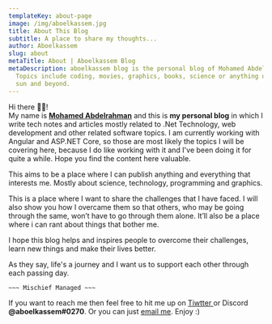 ```yaml
---
templateKey: about-page
image: /img/aboelkassem.jpg
title: About This Blog
subtitle: A place to share my thoughts...
author: Aboelkassem
slug: about
metaTitle: About | Aboelkassem Blog
metaDescription: aboelkassem blog is the personal blog of Mohamed Abdelrahman.
  Topics include coding, movies, graphics, books, science or anything under the
  sun and beyond.
---
```

Hi there <!--StartFragment-->👋🏻<!--EndFragment-->! \
My name is **[Mohamed Abdelrahman](https://www.aboelkassem.me)** and this is **my personal blog** in which I write tech notes and articles mostly related to .Net Technology, web development and other related software topics. I am currently working with Angular and ASP.NET Core, so those are most likely the topics I will be covering here, because I do like working with it and I've been doing it for quite a while. Hope you find the content here valuable.

This aims to be a place where I can publish anything and everything that interests me. Mostly about science, technology, programming and graphics.

This is a place where I want to share the challenges that I have faced. I will also show you how I overcame them so that others, who may be going through the same, won’t have to go through them alone. It’ll also be a place where i can rant about things that bother me.

I hope this blog helps and inspires people to overcome their challenges, learn new things and make their lives better.

As they say, life's a journey and I want us to support each other through each passing day.

`~~~ Mischief Managed ~~~`

If you want to reach me then feel free to hit me up on [Tiwtter ](https://twitter.com/aboel_kassem)or Discord **@aboelkassem#0270**. Or you can just [email me](mailto:contact@aboelkassem.me). Enjoy :)